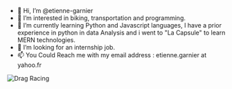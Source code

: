 - 👋 Hi, I’m @etienne-garnier
- 👀 I’m interested in biking, transportation and programming.
- 🌱 I’m currently learning Python and Javascript languages, I have a prior experience in python in data Analysis and i went to "La Capsule" to learn MERN technologies.
- 💞️ I’m looking for an internship job.
- 📫 You Could Reach me with my email address : etienne.garnier at yahoo.fr

![Drag Racing](https://www.codewars.com/users/etienne-garnier/badges/large)

<!---
etienne-gambourg/etienne-gambourg is a ✨ special ✨ repository because its `README.md` (this file) appears on your GitHub profile.
You can click the Preview link to take a look at your changes.
--->

